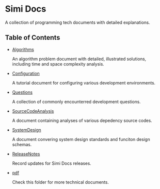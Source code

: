 # Simi Docs
A collection of programming tech documents with detailed explanations.

## Table of Contents
- [Algorithms](docs/Algorithms.md)

  An algorithm problem document with detailed, illustrated solutions, including time and space complexity analysis.
- [Configuration](docs/Configuration.md)

  A tutorial document for configuring various development environments.  
- [Questions](docs/Configuration.md)

  A collection of commonly encounterred development questions.

- [SourceCodeAnalysis](docs/Configuration.md)

  A document containing analyses of various depedency source codes.
- [SystemDesign](docs/Configuration.md)

  A document convering system design standards and funciton design schemas.
- [ReleaseNotes](docs/ReleaseNotes.md)

  Record updates for Simi Docs releases.
- [pdf](./pdf/)

  Check this folder for more technical documents.
